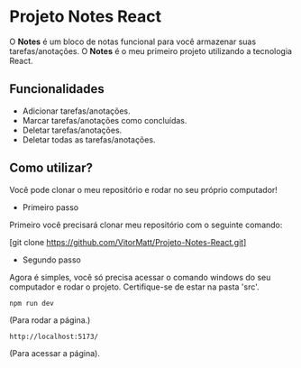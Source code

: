 # Projeto Notes React 

O **Notes** é um bloco de notas funcional para você armazenar suas tarefas/anotações.
O **Notes** é o meu primeiro projeto utilizando a tecnologia React.

## Funcionalidades

  * Adicionar tarefas/anotações.
  * Marcar tarefas/anotações como concluídas.
  * Deletar tarefas/anotações.
  * Deletar todas as tarefas/anotações.

## Como utilizar?

Você pode clonar o meu repositório e rodar no seu próprio computador!

* Primeiro passo

Primeiro você precisará clonar meu repositório com o seguinte comando:

[git clone https://github.com/VitorMatt/Projeto-Notes-React.git]

* Segundo passo

Agora é simples, você só precisa acessar o comando windows do seu computador e rodar o projeto.
Certifique-se de estar na pasta 'src'.

```git
npm run dev
```
(Para rodar a página.)

```git
http://localhost:5173/
```
(Para acessar a página).

